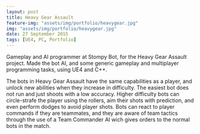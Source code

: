 ```yaml
---
layout: post
title: Heavy Gear Assault
feature-img: "assets/img/portfolio/heavygear.jpg"
img: "assets/img/portfolio/heavygear.jpg"
date: 27 September 2015
tags: [UE4, PC, Portfolio]
---
```


Gameplay and AI programmer at Stompy Bot, for the Heavy Gear Assault project.
Made the bot AI, and some generic gameplay and multiplayer programming tasks, using UE4 and C++.

The bots in Heavy Gear Assault have the same capabilities as a player, and unlock new abilities when they increase in difficulty. The easiest bot does not run and just shoots with a low accuracy. Higher difficulty bots can circle-strafe the player using the rollers, aim their shots with prediction, and even perform dodges to avoid player shots. Bots can react to player commands if they are teammates, and they are aware of team tactics through the use of a Team Commander AI wich gives orders to the normal bots in the match. 